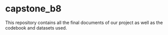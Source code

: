 # capstone_b8
This repository contains all the final documents of our project as well as the codebook and datasets used. 
